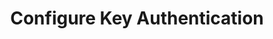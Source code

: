 ---
sidebar_position: 2
title: "Configure Key Authentication"
sidebar_label: "Configure Key Authentication"
description: "Implement cryptographic authentication in Debian environments - setup SSH keys, manage public key infrastructure, configure certificate-based access, and enhance authentication security."
keywords:
  - "debian key authentication"
  - "ssh key setup"
  - "public key infrastructure"
  - "certificate authentication"
  - "cryptographic security"
tags:
  - debian
  - key-authentication
  - ssh-keys
  - public-key-infrastructure
  - certificate-authentication
slug: /linux/debian/security/authentication/configure-key-authentication
---